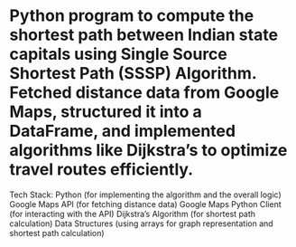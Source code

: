 # Python program to compute the shortest path between Indian state capitals using Single Source Shortest Path (SSSP) Algorithm. Fetched distance data from Google Maps, structured it into a DataFrame, and implemented algorithms like Dijkstra’s to optimize travel routes efficiently.

Tech Stack:
Python (for implementing the algorithm and the overall logic)
Google Maps API (for fetching distance data)
Google Maps Python Client (for interacting with the API)
Dijkstra’s Algorithm (for shortest path calculation)
Data Structures (using arrays for graph representation and shortest path calculation)
